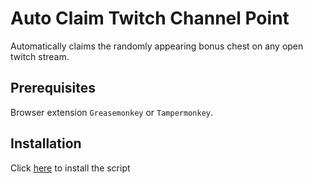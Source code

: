 # Auto Claim Twitch Channel Point
Automatically claims the randomly appearing bonus chest on any open twitch stream.

## Prerequisites
Browser extension `Greasemonkey` or `Tampermonkey`.

## Installation
Click [here](https://github.com/adeFuLoDgu/Auto-Claim-Twitch-Channel-Point/raw/main/AutoTwitchPoint.user.js) to install the script
